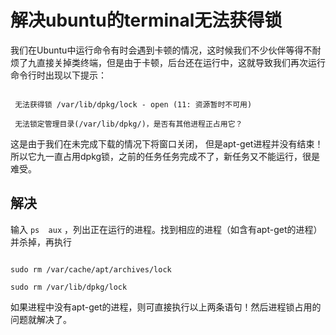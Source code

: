 # 解决ubuntu的terminal无法获得锁

我们在Ubuntu中运行命令有时会遇到卡顿的情况，这时候我们不少伙伴等得不耐烦了九直接关掉类终端，但是由于卡顿，后台还在运行中，这就导致我们再次运行命令行时出现以下提示：
```shell
 无法获得锁 /var/lib/dpkg/lock - open (11: 资源暂时不可用)
 无法锁定管理目录(/var/lib/dpkg/)，是否有其他进程正占用它？
```
这是由于我们在未完成下载的情况下将窗口关闭， 但是apt-get进程并没有结束！所以它九一直占用dpkg锁，之前的任务任务完成不了，新任务又不能运行，很是难受。
## 解决
输入 `ps  aux` ，列出正在运行的进程。找到相应的进程（如含有apt-get的进程）并杀掉，再执行
```
sudo rm /var/cache/apt/archives/lock
sudo rm /var/lib/dpkg/lock
```
如果进程中没有apt-get的进程，则可直接执行以上两条语句！然后进程锁占用的问题就解决了。